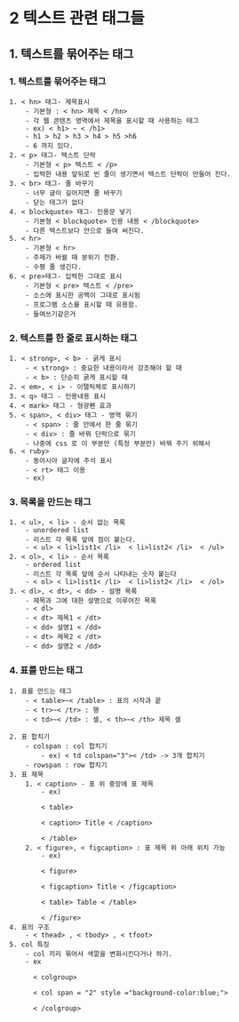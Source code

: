2 텍스트 관련 태그들
=======================
## 1. 텍스트를 묶어주는 태그
### 1. **텍스트를 묶어주는 태그**
    1. < hn> 태그- 제목표시
        - 기본형 : < hn> 제목 < /hn>
        - 각 웹 콘텐츠 영역에서 제목을 표시할 때 사용하는 태그
        - ex) < h1> ~ < /h1>
        - h1 > h2 > h3 > h4 > h5 >h6
        - 6 까지 있다.
    2. < p> 태그- 텍스트 단락
        - 기본형 < p> 텍스트 < /p>
        - 입력한 내용 앞뒤로 빈 줄이 생기면서 텍스트 단락이 만들어 진다.
    3. < br> 태그- 줄 바꾸기
        - 너무 글이 길어지면 줄 바꾸기
        - 닫는 태그가 없다
    4. < blockquote> 태그- 인용문 넣기
        - 기본형 < blockquote> 인용 내용 < /blockquote>
        - 다른 텍스트보다 안으로 들여 써진다.
    5. < hr>
        - 기본형 < hr>
        - 주제가 바뀔 때 분위기 전환.
        - 수평 줄 생긴다.
    6. < pre>태그- 입력한 그대로 표시
        - 기본형 < pre> 텍스트 < /pre>
        - 소스에 표시한 공백이 그대로 표시됨
        - 프로그램 소스를 표시할 때 유용함.
        - 들여쓰기같은거 
### 2. **텍스트를 한 줄로 표시하는 태그**
    1. < strong>, < b> - 굵게 표시
        - < strong> : 중요한 내용이라서 강조해야 할 때
        - < b> : 단순히 굵게 표시할 때
    2. < em>, < i> - 이탤릭체로 표시하기
    3. < q> 태그 - 인용내용 표시
    4. < mark> 태그 - 형광펜 효과
    5. < span>, < div> 태그 - 영역 묶기
        - < span> : 줄 안에서 한 줄 묶기
        - < div> : 줄 바꿔 단락으로 묶기
        - 나중에 css 로 이 부분만 (특정 부분만) 바꿔 주기 위해서
    6. < ruby> 
        - 동아시아 글자에 주석 표시
        - < rt> 태그 이용
        - ex) 
### 3. **목록을 만드는 태그**
    1. < ul>, < li> - 순서 없는 목록
        - unordered list
        - 리스트 각 목록 앞에 점이 붙는다.
        - < ul> < li>list1< /li>  < li>list2< /li>  < /ul>
    2. < ol>, < li> - 순서 목록
        - ordered list 
        - 리스트 각 목록 앞에 순서 나타내는 숫자 붙는다
        - < ol> < li>list1< /li>  < li>list2< /li>  < /ol>
    3. < dl>, < dt>, < dd> - 설명 목록
        - 제목과 그에 대한 설명으로 이루어진 목록
        - < dl>
        - < dt> 제목1 < /dt>
        - < dd> 설명1 < /dd>
        - < dt> 제목2 < /dt>
        - < dd> 설명2 < /dd>
### 4. **표를 만드는 태그**
    1. 표를 만드는 태그
        - < table>~< /table> : 표의 시작과 끝
        - < tr>~< /tr> : 행
        - < td>~< /td> : 셀, < th>~< /th> 제목 셀

    2. 표 합치기
        - colspan : col 합치기
            - ex) < td colspan="3">< /td> -> 3개 합치기
        - rowspan : row 합치기
    3. 표 제목
        1. < caption> - 표 위 중앙에 표 제목
            - ex) 
            
            < table> 
            
            < caption> Title < /caption> 
            
            < /table>
        2. < figure>, < figcaption> : 표 제목 위 아래 위치 가능
            - ex) 
            
            < figure>
            
            < figcaption> Title < /figcaption>
            
            < table> Table < /table>  
            
            < /figure>
    4. 표의 구조
        - < thead> , < tbody> , < tfoot> 
    5. col 특징
        - col 끼리 묶어서 색깔을 변화시킨다거나 하기.
        - ex

          < colgroup>
          
          < col span = "2" style ="background-color:blue;">
          
          < /colgroup>
